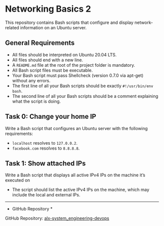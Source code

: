 # Networking Basics 2

This repository contains Bash scripts that configure and display network-related information on an Ubuntu server.

## General Requirements

- All files should be interpreted on Ubuntu 20.04 LTS.
- All files should end with a new line.
- A `README.md` file at the root of the project folder is mandatory.
- All Bash script files must be executable.
- Your Bash script must pass Shellcheck (version 0.7.0 via apt-get) without any errors.
- The first line of all your Bash scripts should be exactly `#!/usr/bin/env bash`.
- The second line of all your Bash scripts should be a comment explaining what the script is doing.

## Task 0: Change your home IP

Write a Bash script that configures an Ubuntu server with the following requirements:

- `localhost` resolves to `127.0.0.2`.
- `facebook.com` resolves to `8.8.8.8`.

## Task 1: Show attached IPs

Write a Bash script that displays all active IPv4 IPs on the machine it’s executed on
- The script should list the active IPv4 IPs on the machine, which may include the local and external IPs.

---
* GitHub Repository *

GitHub Repository: [alx-system_engineering-devops](https://github.com/NEAZYIT/alx-system_engineering-devops)
